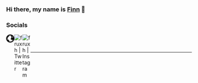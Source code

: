 ### Hi there, my name is [Finn][website] 👋

### Socials

[<img align="left" alt="fruxh.moe" width="22px" src="https://raw.githubusercontent.com/iconic/open-iconic/master/svg/globe.svg" />][website]
[<img align="left" alt="fruxh | Twitter" width="22px" src="https://cdn.jsdelivr.net/npm/simple-icons@v3/icons/twitter.svg" />][twitter]
[<img align="left" alt="fruxh | Instagram" width="22px" src="https://cdn.jsdelivr.net/npm/simple-icons@v3/icons/instagram.svg" />][instagram]

<br />
<br />

---

[website]: https://fruxh.moe
[twitter]: https://twitter.com/fruxhx
[instagram]: https://instagram.com/fruxh
